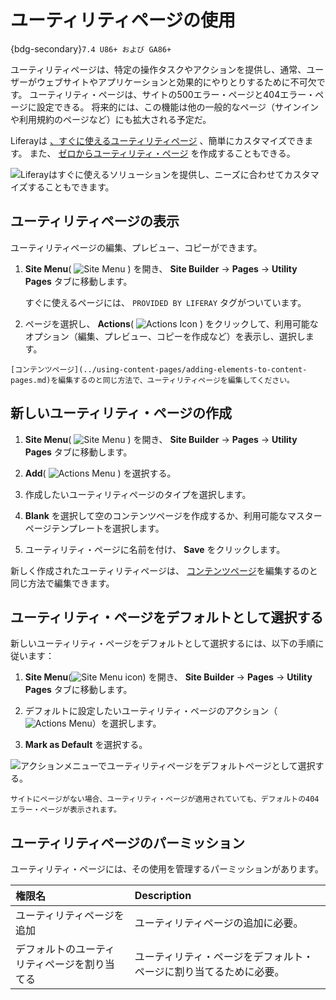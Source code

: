 # ユーティリティページの使用

{bdg-secondary}`7.4 U86+ および GA86+`

ユーティリティページは、特定の操作タスクやアクションを提供し、通常、ユーザーがウェブサイトやアプリケーションと効果的にやりとりするために不可欠です。 ユーティリティ・ページは、サイトの500エラー・ページと404エラー・ページに設定できる。 将来的には、この機能は他の一般的なページ（サインインや利用規約のページなど）にも拡大される予定だ。

Liferayは [、すぐに使えるユーティリティページ](#viewing-utility-pages) 、簡単にカスタマイズできます。 また、 [ゼロからユーティリティ・ページ](#creating-a-new-utility-page) を作成することもできる。

![Liferayはすぐに使えるソリューションを提供し、ニーズに合わせてカスタマイズすることもできます。](./using-utility-pages/images/01.png)

## ユーティリティページの表示

ユーティリティページの編集、プレビュー、コピーができます。

1. **Site Menu**( ![Site Menu](../../../images/icon-product-menu.png) ) を開き、 **Site Builder** &rarr; **Pages** &rarr; **Utility Pages** タブに移動します。

   すぐに使えるページには、 `PROVIDED BY LIFERAY` タグがついています。

1. ページを選択し、 **Actions**( ![Actions Icon](../../../images/icon-actions.png) ) をクリックして、利用可能なオプション（編集、プレビュー、コピーを作成など）を表示し、選択します。

```{tip}
[コンテンツページ](../using-content-pages/adding-elements-to-content-pages.md)を編集するのと同じ方法で、ユーティリティページを編集してください。
```

## 新しいユーティリティ・ページの作成

1. **Site Menu**( ![Site Menu](../../../images/icon-product-menu.png) ) を開き、 **Site Builder** &rarr; **Pages** &rarr; **Utility Pages** タブに移動します。

1. **Add**( ![Actions Menu](../../../images/icon-add.png) ) を選択する。

1. 作成したいユーティリティページのタイプを選択します。

1. **Blank** を選択して空のコンテンツページを作成するか、利用可能なマスターページテンプレートを選択します。

1. ユーティリティ・ページに名前を付け、 **Save** をクリックします。

新しく作成されたユーティリティページは、 [コンテンツページ](../using-content-pages/adding-elements-to-content-pages.md)を編集するのと同じ方法で編集できます。

## ユーティリティ・ページをデフォルトとして選択する

新しいユーティリティ・ページをデフォルトとして選択するには、以下の手順に従います：

1. **Site Menu**(![Site Menu icon](../../../images/icon-product-menu.png)) を開き、 **Site Builder** &rarr; **Pages** &rarr; **Utility Pages** タブに移動します。

1. デフォルトに設定したいユーティリティ・ページのアクション（![Actions Menu](../../../images/icon-actions.png)）を選択します。

1. **Mark as Default** を選択する。

![アクションメニューでユーティリティページをデフォルトページとして選択する。](./using-utility-pages/images/02.png)

```{note}
サイトにページがない場合、ユーティリティ・ページが適用されていても、デフォルトの404エラー・ページが表示されます。
```

## ユーティリティページのパーミッション

ユーティリティ・ページには、その使用を管理するパーミッションがあります。

| 権限名                    | Description                       |
|:---------------------- |:--------------------------------- |
| ユーティリティページを追加          | ユーティリティページの追加に必要。                 |
| デフォルトのユーティリティページを割り当てる | ユーティリティ・ページをデフォルト・ページに割り当てるために必要。 |

<!-- TASK: LPS-155184 Document 404 Error pages can be added to custom site initializers -->
